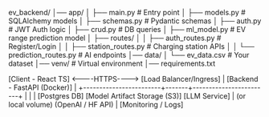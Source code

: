 ev_backend/
│── app/
│   ├── main.py                # Entry point
│   ├── models.py              # SQLAlchemy models
│   ├── schemas.py             # Pydantic schemas
│   ├── auth.py                # JWT Auth logic
│   ├── crud.py                # DB queries
│   ├── ml_model.py            # EV range prediction model
│   ├── routes/
│   │   ├── auth_routes.py     # Register/Login
│   │   ├── station_routes.py  # Charging station APIs
│   │   └── prediction_routes.py # AI endpoints
│── data/
│   └── ev_data.csv            # Your dataset
│── venv/                      # Virtual environment
│── requirements.txt


[Client - React TS]  <----HTTPS---->  [Load Balancer/Ingress]
                                         |
                                 [Backend - FastAPI (Docker)]
                                         |
        +------------------------+-------+------------------------+
        |                        |                                |
   [Postgres DB]         [Model Artifact Storage (S3)]         [LLM Service]
        |                         (or local volume)             (OpenAI / HF API)
        |
   [Monitoring / Logs]
